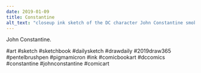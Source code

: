 ```yaml
---
date: 2019-01-09
title: Constantine
alt_text: "closeup ink sketch of the DC character John Constantine smoking"
---
```


John Constantine.

#art #sketch #sketchbook #dailysketch #drawdaily #2019draw365 #pentelbrushpen
#pigmamicron #ink #comicbookart #dccomics #constantine #johnconstantine
#comicart
